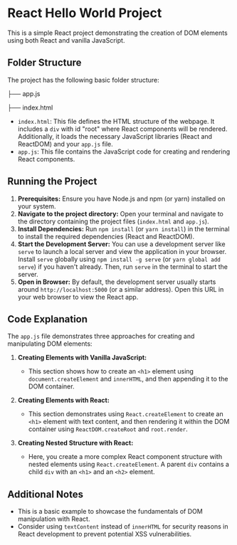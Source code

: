 # React Hello World Project

This is a simple React project demonstrating the creation of DOM elements using both React and vanilla JavaScript.

## Folder Structure

The project has the following basic folder structure:

├── app.js

├── index.html


- `index.html`: This file defines the HTML structure of the webpage. It includes a `div` with id "root" where React components will be rendered. Additionally, it loads the necessary JavaScript libraries (React and ReactDOM) and your `app.js` file.
- `app.js`: This file contains the JavaScript code for creating and rendering React components.

## Running the Project

1. **Prerequisites:** Ensure you have Node.js and npm (or yarn) installed on your system.
2. **Navigate to the project directory:** Open your terminal and navigate to the directory containing the project files (`index.html` and `app.js`).
3. **Install Dependencies:** Run `npm install` (or `yarn install`) in the terminal to install the required dependencies (React and ReactDOM).
4. **Start the Development Server:** You can use a development server like `serve` to launch a local server and view the application in your browser. Install `serve` globally using `npm install -g serve` (or `yarn global add serve`) if you haven't already. Then, run `serve` in the terminal to start the server.
5. **Open in Browser:** By default, the development server usually starts around `http://localhost:5000` (or a similar address). Open this URL in your web browser to view the React app.

## Code Explanation

The `app.js` file demonstrates three approaches for creating and manipulating DOM elements:

1. **Creating Elements with Vanilla JavaScript:**
   - This section shows how to create an `<h1>` element using `document.createElement` and `innerHTML`, and then appending it to the DOM container.

2. **Creating Elements with React:**
   - This section demonstrates using `React.createElement` to create an `<h1>` element with text content, and then rendering it within the DOM container using `ReactDOM.createRoot` and `root.render`.

3. **Creating Nested Structure with React:**
   - Here, you create a more complex React component structure with nested elements using `React.createElement`. A parent `div` contains a child `div` with an `<h1>` and an `<h2>` element.

## Additional Notes

- This is a basic example to showcase the fundamentals of DOM manipulation with React.
- Consider using `textContent` instead of `innerHTML` for security reasons in React development to prevent potential XSS vulnerabilities.

